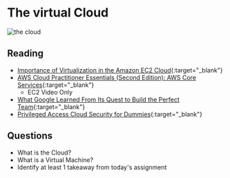 # The virtual Cloud

![the cloud](https://cdn1.channelpro.co.uk/sites/channelpro/files/2019/06/cloud_shutterstock_611605280.jpg)

## Reading

- [Importance of Virtualization in the Amazon EC2 Cloud](https://www.joe0.com/2017/06/11/importance-of-virtualization-in-the-amazon-ec2-cloud/){:target="_blank"}
- [AWS Cloud Practitioner Essentials (Second Edition): AWS Core Services](https://www.aws.training/Details/eLearning?id=29700){:target="_blank"}
  - EC2 Video Only
- [What Google Learned From Its Quest to Build the Perfect Team](https://www.google.com/amp/mobile.nytimes.com/2016/02/28/magazine/what-google-learned-from-its-quest-to-build-the-perfect-team.amp.html){:target="_blank"}
- [Privileged Access Cloud Security for Dummies](https://www.dummies.com/wp-content/uploads/Privileged-Access-Cloud-Security-For-Dummies-Thycotic-Special-Edition.pdf){:target="_blank"}

## Questions

- What is the Cloud?
- What is a Virtual Machine?
- Identify at least 1 takeaway from today's assignment
